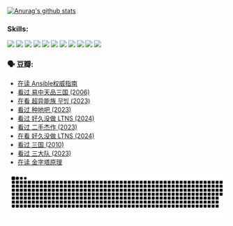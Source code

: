 
[![Anurag's github stats](https://github-readme-stats.vercel.app/api?username=w940853815)](https://github.com/anuraghazra/github-readme-stats)

### Skills:

<code><img height="32" src="https://cdn.jsdelivr.net/npm/simple-icons@v5/icons/python.svg"></code>
<code><img height="32" src="https://cdn.jsdelivr.net/npm/simple-icons@v5/icons/javascript.svg"></code>
<code><img height="32" src="https://cdn.jsdelivr.net/npm/simple-icons@v5/icons/django.svg"></code>
<code><img height="32" src="https://cdn.jsdelivr.net/npm/simple-icons@v5/icons/flask.svg"></code>
<code><img height="32" src="https://cdn.jsdelivr.net/npm/simple-icons@v5/icons/vuetify.svg"></code>
<code><img height="32" src="https://cdn.jsdelivr.net/npm/simple-icons@v5/icons/git.svg"></code>
<code><img height="32" src="https://cdn.jsdelivr.net/npm/simple-icons@v5/icons/docker.svg"></code>
<code><img height="32" src="https://cdn.jsdelivr.net/npm/simple-icons@v5/icons/postgresql.svg"></code>
<code><img height="32" src="https://cdn.jsdelivr.net/npm/simple-icons@v5/icons/elasticsearch.svg"></code>
<code><img height="32" src="https://cdn.jsdelivr.net/npm/simple-icons@v5/icons/macos.svg"></code>
<code><img height="32" src="https://cdn.jsdelivr.net/npm/simple-icons@v5/icons/linux.svg"></code>

### 🗣 豆瓣:

<!-- DOUBAN-ACTIVITIES:START -->
- [在读 Ansible权威指南](https://www.douban.com/people/136069238/status/4539151450/?_i=09460871)
- [看过 易中天品三国‎ (2006)](https://www.douban.com/people/136069238/status/4529910812/?_i=09460872)
- [在看 超异能族 무빙‎ (2023)](https://www.douban.com/people/136069238/status/4527291077/?_i=09460872)
- [看过 种地吧‎ (2023)](https://www.douban.com/people/136069238/status/4527289637/?_i=09460872)
- [看过 好久没做 LTNS‎ (2024)](https://www.douban.com/people/136069238/status/4527289515/?_i=09460872)
- [看过 二手杰作‎ (2023)](https://www.douban.com/people/136069238/status/4522502716/?_i=09460872)
- [在看 好久没做 LTNS‎ (2024)](https://www.douban.com/people/136069238/status/4521969883/?_i=09460872)
- [看过 三国‎ (2010)](https://www.douban.com/people/136069238/status/4521634661/?_i=09460872)
- [看过 三大队‎ (2023)](https://www.douban.com/people/136069238/status/4510323325/?_i=09460872)
- [在读 金字塔原理](https://www.douban.com/people/136069238/status/4507497587/?_i=09460872)
<!-- DOUBAN-ACTIVITIES:END -->


![Snake animation](https://raw.githubusercontent.com/w940853815/w940853815/output/github-contribution-grid-snake.svg)

<!--
**w940853815/w940853815** is a ✨ _special_ ✨ repository because its `README.md` (this file) appears on your GitHub profile.

Here are some ideas to get you started:

- 🔭 I’m currently working on ...
- 🌱 I’m currently learning ...
- 👯 I’m looking to collaborate on ...
- 🤔 I’m looking for help with ...
- 💬 Ask me about ...
- 📫 How to reach me: ...
- 😄 Pronouns: ...
- ⚡ Fun fact: ...
-->

